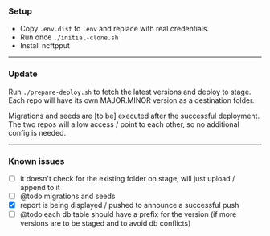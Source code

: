 ### Setup

* Copy `.env.dist` to `.env` and replace with real credentials.
* Run once `./initial-clone.sh`
* Install ncftpput

----


### Update

Run `./prepare-deploy.sh` to fetch the latest versions and deploy to stage. Each repo will have its own MAJOR.MINOR version as a destination folder.

Migrations and seeds are [to be] executed after the successful deployment. The two repos will allow access / point to each other, so no additional config is needed.

----


### Known issues

- [ ] it doesn't check for the existing folder on stage, will just upload / append to it
- [ ] @todo migrations and seeds
- [x] report is being displayed / pushed to announce a successful push
- [ ] @todo each db table should have a prefix for the version (if more versions are to be staged and to avoid db conflicts)
